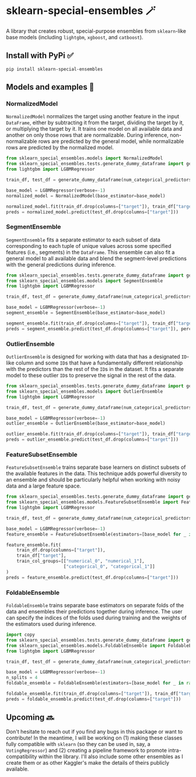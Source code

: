 # sklearn-special-ensembles :magic_wand:
A library that creates robust, special-purpose ensembles from `sklearn`-like base models (including `lightgbm`, `xgboost`, and `catboost`).

## Install with PyPi :white_check_mark:
```
pip install sklearn-special-ensembles
```

## Models and examples :rocket:
### NormalizedModel
`NormalizedModel` normalizes the target using another feature in the input `DataFrame`, either by subtracting it from the target, dividing the target by it, or multiplying the target by it. It trains one model on all available data and another on only those rows that are normalizable. During inference, non-normalizable rows are predicted by the general model, while normalizable rows are predicted by the normalized model.
```python
from sklearn_special_ensembles.models import NormalizedModel
from sklearn_special_ensembles.tests.generate_dummy_dataframe import generate_dummy_dataframe
from lightgbm import LGBMRegressor

train_df, test_df = generate_dummy_dataframe(num_categorical_predictors=2, categories_by_column=[[1, 2], [3, 4]])

base_model = LGBMRegressor(verbose=-1)
normalized_model = NormalizedModel(base_estimator=base_model)

normalized_model.fit(train_df.drop(columns=["target"]), train_df["target"], normalizing_col="numerical_0", how="divide")
preds = normalized_model.predict(test_df.drop(columns=["target"]))
```

### SegmentEnsemble
`SegmentEnsemble` fits a separate estimator to each subset of data corresponding to each tuple of unique values across some specified features (i.e., segments) in the `DataFrame`. This ensemble can also fit a general model to all available data and blend the segment-level predictions with the general predictions during inference.
```python
from sklearn_special_ensembles.tests.generate_dummy_dataframe import generate_dummy_dataframe
from sklearn_special_ensembles.models import SegmentEnsemble
from lightgbm import LGBMRegressor

train_df, test_df = generate_dummy_dataframe(num_categorical_predictors=2, categories_by_column=[[1, 2], [3, 4]])

base_model = LGBMRegressor(verbose=-1)
segment_ensemble = SegmentEnsemble(base_estimator=base_model)

segment_ensemble.fit(train_df.drop(columns=["target"]), train_df["target"], segment_cols=["categorical_0", "categorical_1"])
preds = segment_ensemble.predict(test_df.drop(columns=["target"]), percent_general_model=0.1)
```

### OutlierEnsemble
`OutlierEnsemble` is designed for working with data that has a designated `ID`-like column and some `ID`s that have a fundamentally different relationship with the predictors than the rest of the `ID`s in the dataset. It fits a separate model to these outlier `ID`s to preserve the signal in the rest of the data.
```python
from sklearn_special_ensembles.tests.generate_dummy_dataframe import generate_dummy_dataframe
from sklearn_special_ensembles.models import OutlierEnsemble
from lightgbm import LGBMRegressor

train_df, test_df = generate_dummy_dataframe(num_categorical_predictors=1, categories_by_column=[[1, 2, 3, 4]])

base_model = LGBMRegressor(verbose=-1)
outlier_ensemble = OutlierEnsemble(base_estimator=base_model)

outlier_ensemble.fit(train_df.drop(columns=["target"]), train_df["target"], id_col="categorical_0", outlier_ids=[1, 3])
preds = outlier_ensemble.predict(test_df.drop(columns=["target"]))
```

### FeatureSubsetEnsemble
`FeatureSubsetEnsemble` trains separate base learners on distinct subsets of the available features in the data. This technique adds powerful diversity to an ensemble and should be particularly helpful when working with noisy data and a large feature space.
```python
from sklearn_special_ensembles.tests.generate_dummy_dataframe import generate_dummy_dataframe
from sklearn_special_ensembles.models.FeatureSubsetEnsemble import FeatureSubsetEnsemble
from lightgbm import LGBMRegressor

train_df, test_df = generate_dummy_dataframe(num_categorical_predictors=2, categories_by_column=[[1, 2, 3, 4], [5, 6]])

base_model = LGBMRegressor(verbose=-1)
feature_ensemble = FeatureSubsetEnsemble(estimators=[base_model for _ in range(2)])

feature_ensemble.fit(
    train_df.drop(columns=["target"]),
    train_df["target"],
    train_col_groups=[["numerical_0", "numerical_1"],
                      ["categorical_0", "categorical_1"]]
)
preds = feature_ensemble.predict(test_df.drop(columns=["target"]))
```


### FoldableEnsemble
`FoldableEnsemble` trains separate base estimators on separate folds of the data and ensembles their predictions together during inference. The user can specify the indices of the folds used during training and the weights of the estimators used during inference.
```python
import copy
from sklearn_special_ensembles.tests.generate_dummy_dataframe import generate_dummy_dataframe
from sklearn_special_ensembles.models.FoldableEnsemble import FoldableEnsemble
from lightgbm import LGBMRegressor

train_df, test_df = generate_dummy_dataframe(num_categorical_predictors=1, categories_by_column=[[1, 2, 3, 4]])

base_model = LGBMRegressor(verbose=-1)
n_splits = 4
foldable_ensemble = FoldableEnsemble(estimators=[base_model for _ in range(n_splits)])

foldable_ensemble.fit(train_df.drop(columns=["target"]), train_df["target"])
preds = foldable_ensemble.predict(test_df.drop(columns=["target"]))
```

## Upcoming :soon:
Don't hesitate to reach out if you find any bugs in this package or want to contribute! In the meantime, I will be working on (1) making these classes fully compatible with `sklearn` (so they can be used in, say, a `VotingRegressor`) and (2) creating a pipeline framework to promote intra-compatibility within the library. I'll also include some other ensembles as I create them or as other Kaggler's make the details of theirs publicly available.
